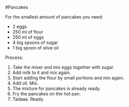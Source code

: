 #Pancakes

For the smallest amount of pancakes you need:

* 2 eggs
* 250 ml of flour
* 250 ml of eggs
* 4 big spoons of sugar
* 1 big spoon of olive oil

Process:

1. Take the mixer and mix eggs together with sugar.
2. Add milk to it and mix again.
3. Start adding the flour by small portions and mix again.
4. Add oil. Mix.
5. The mixture for pancakes is already ready.
6. Fry the pancakes on the hot pan.
7. Tadaaa. Ready.
